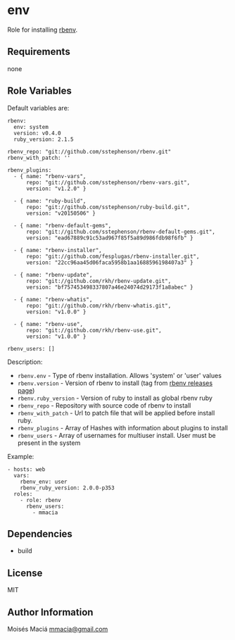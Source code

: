 env
========

Role for installing [rbenv](https://github.com/sstephenson/rbenv).

Requirements
------------

none

Role Variables
--------------

Default variables are:

    rbenv:
      env: system
      version: v0.4.0
      ruby_version: 2.1.5

    rbenv_repo: "git://github.com/sstephenson/rbenv.git"
    rbenv_with_patch: ''

    rbenv_plugins:
      - { name: "rbenv-vars",
          repo: "git://github.com/sstephenson/rbenv-vars.git",
          version: "v1.2.0" }

      - { name: "ruby-build",
          repo: "git://github.com/sstephenson/ruby-build.git",
          version: "v20150506" }

      - { name: "rbenv-default-gems",
          repo: "git://github.com/sstephenson/rbenv-default-gems.git",
          version: "ead67889c91c53ad967f85f5a89d986fdb98f6fb" }

      - { name: "rbenv-installer",
          repo: "git://github.com/fesplugas/rbenv-installer.git",
          version: "22cc96aa45d06faca5958b1aa1688596198407a3" }

      - { name: "rbenv-update",
          repo: "git://github.com/rkh/rbenv-update.git",
          version: "bf757453498337807a46e24074d29173f1a8abec" }

      - { name: "rbenv-whatis",
          repo: "git://github.com/rkh/rbenv-whatis.git",
          version: "v1.0.0" }

      - { name: "rbenv-use",
          repo: "git://github.com/rkh/rbenv-use.git",
          version: "v1.0.0" }

    rbenv_users: []

Description:

- ` rbenv.env ` - Type of rbenv installation. Allows 'system' or 'user' values
- ` rbenv.version ` - Version of rbenv to install (tag from [rbenv releases page](https://github.com/sstephenson/rbenv/releases))
- ` rbenv.ruby_version ` - Version of ruby to install as global rbenv ruby
- ` rbenv_repo ` - Repository with source code of rbenv to install
- ` rbenv_with_patch ` - Url to patch file that will be applied before install ruby.
- ` rbenv_plugins ` - Array of Hashes with information about plugins to install
- ` rbenv_users ` - Array of usernames for multiuser install. User must be present in the system

Example:

    - hosts: web
      vars:
        rbenv_env: user
        rbenv_ruby_version: 2.0.0-p353
      roles:
        - role: rbenv
          rbenv_users:
            - mmacia

Dependencies
------------

- build

License
-------

MIT

Author Information
------------------

Moisés Maciá <mmacia@gmail.com>
